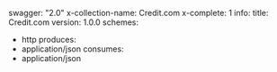 swagger: "2.0"
x-collection-name: Credit.com
x-complete: 1
info:
  title: Credit.com
  version: 1.0.0
schemes:
- http
produces:
- application/json
consumes:
- application/json